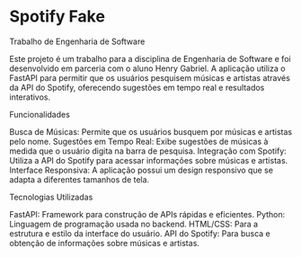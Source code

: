# Spotify Fake
 Trabalho de Engenharia de Software

Este projeto é um trabalho para a disciplina de Engenharia de Software e foi desenvolvido em parceria com o aluno Henry Gabriel. A aplicação utiliza o FastAPI para permitir que os usuários pesquisem músicas e artistas através da API do Spotify, oferecendo sugestões em tempo real e resultados interativos.


Funcionalidades

Busca de Músicas: Permite que os usuários busquem por músicas e artistas pelo nome.
Sugestões em Tempo Real: Exibe sugestões de músicas à medida que o usuário digita na barra de pesquisa.
Integração com Spotify: Utiliza a API do Spotify para acessar informações sobre músicas e artistas.
Interface Responsiva: A aplicação possui um design responsivo que se adapta a diferentes tamanhos de tela.

Tecnologias Utilizadas

FastAPI: Framework para construção de APIs rápidas e eficientes.
Python: Linguagem de programação usada no backend.
HTML/CSS: Para a estrutura e estilo da interface do usuário.
API do Spotify: Para busca e obtenção de informações sobre músicas e artistas.
